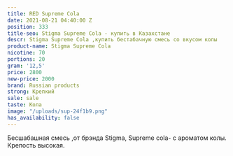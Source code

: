 ```yaml
---
title: RED Supreme Cola
date: 2021-08-21 04:40:00 Z
position: 333
title-seo: Stigma Supreme Cola - купить в Казахстане
descr: Stigma Supreme Cola ,купить бестабачную смесь со вкусом колы
product-name: Stigma Supreme Cola
nicotine: 70
portions: 20
gram: '12,5'
price: 2800
new-price: 2000
brand: Russian products
strong: Крепкий
sale: sale
taste: Кола
image: "/uploads/sup-24f1b9.png"
has_availability: false
---
```


Бесшабашная смесь ,от брэнда Stigma, Supreme cola- с ароматом колы.
Крепость высокая.